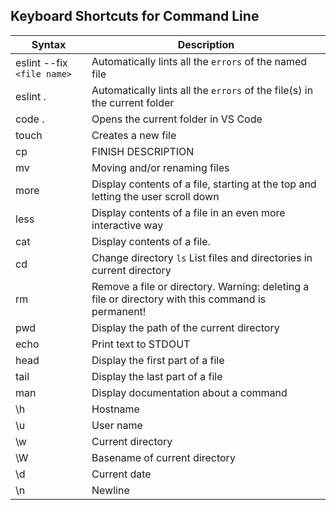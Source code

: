## Keyboard Shortcuts for Command Line
| Syntax      | Description |
| ----------- | ----------- |
| eslint --fix `<file name>` | Automatically lints all the `errors` of the named file |
| eslint . | Automatically lints all the `errors` of the file(s) in the current folder |
| code . | Opens the current folder in VS Code |
| touch | Creates a new file |
| cp | FINISH DESCRIPTION |
| mv | Moving and/or renaming files |
| more | Display contents of a file, starting at the top and letting the user scroll down |
| less | Display contents of a file in an even more interactive way |
| cat | Display contents of a file. |
| cd | Change directory `ls` List files and directories in current directory |
| rm | Remove a file or directory. Warning: deleting a file or directory with this command is permanent! |
| pwd | Display the path of the current directory |
| echo | Print text to STDOUT |
| head | Display the first part of a file |
| tail | Display the last part of a file |
| man | Display documentation about a command |
| \h | Hostname |
| \u | User name |
| \w | Current directory |
| \W | Basename of current directory |
| \d | Current date |
| \n | Newline |